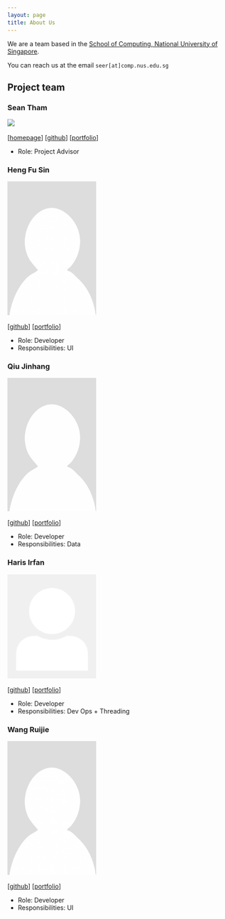 ```yaml
---
layout: page
title: About Us
---
```


We are a team based in the [School of Computing, National University of Singapore](https://www.comp.nus.edu.sg).

You can reach us at the email `seer[at]comp.nus.edu.sg`

## Project team

### Sean Tham

<img src="images/seantham21.png" width="200px">

[[homepage](http://www.comp.nus.edu.sg/~damithch)]
[[github](https://github.com/seantham21)]
[[portfolio](team/johndoe.md)]

* Role: Project Advisor

### Heng Fu Sin

<img src="images/fusin02.png" width="200px">

[[github](http://github.com/fusin02)]
[[portfolio](team/johndoe.md)]

* Role: Developer
* Responsibilities: UI

### Qiu Jinhang

<img src="images/jhqiu21.png" width="200px">

[[github](https://github.com/jhqiu21)] [[portfolio](team/johndoe.md)]

* Role: Developer
* Responsibilities: Data

### Haris Irfan

<img src="images/haris.png" width="200px">

[[github](http://github.com/Haris-Irfan)]
[[portfolio](team/johndoe.md)]

* Role: Developer
* Responsibilities: Dev Ops + Threading

### Wang Ruijie

<img src="images/wrjgold.png" width="200px">

[[github](http://github.com/wrjgold)]
[[portfolio](team/johndoe.md)]

* Role: Developer
* Responsibilities: UI
